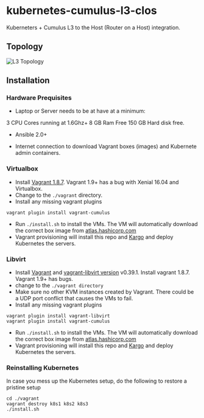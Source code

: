 # kubernetes-cumulus-l3-clos

Kuberneters + Cumulus L3 to the Host (Router on a Host) integration.

## Topology

![L3 Topology ](https://lh3.googleusercontent.com/-6NUEFJABlyY/WJmcyyzBXhI/AAAAAAAANj4/hyCGCCWlb5w4_DG5MXjgH5SCgIUrVdZlgCLcB/s0/cumulus-kubernetes.png "cumulus-kubernetes.png")

## Installation

### Hardware Prequisites
* Laptop or Server needs to be at have at a minimum:

3 CPU Cores running at 1.6Ghz+
8 GB Ram Free
150 GB Hard disk free.

* Ansible 2.0+

* Internet connection to download Vagrant boxes (images) and Kubernete admin containers.

### Virtualbox

* Install [Vagrant 1.8.7](https://vagrantup.com). Vagrant 1.9+ has a bug with Xenial 16.04 and Virtualbox.
* Change to the `./vagrant` directory.
* Install any missing vagrant plugins
```
vagrant plugin install vagrant-cumulus
```
* Run ``./install.sh`` to  install the VMs. The VM will automatically download the correct box image from [atlas.hashicorp.com](atlas.hashicorp.com)
* Vagrant provisioning will install this repo and [Kargo](https://github.com/kubernetes-incubator/kargo) and deploy Kubernetes the servers.

### Libvirt

* Install [Vagrant](https://vagrantup.com) and [vagrant-libvirt version](https://github.com/vagrant-libvirt/") v0.39.1. Install vagrant 1.8.7. Vagrant 1.9+ has bugs.
* change to the `./vagrant directory`
* Make sure no other KVM instances created by Vagrant. There could be a UDP port conflict that causes the VMs to fail.
* Install any missing vagrant plugins

```
vagrant plugin install vagrant-libvirt
vagrant plugin install vagrant-cumulus
```
* Run ``./install.sh`` to  install the VMs. The VM will automatically download the correct box image from [atlas.hashicorp.com](atlas.hashicorp.com)
* Vagrant provisioning will install this repo and [Kargo](https://github.com/kubernetes-incubator/kargo) and deploy Kubernetes the servers.


### Reinstalling Kubernetes

In case you mess up the Kubernetes setup, do the following to restore a pristine setup

```
cd ./vagrant
vagrant destroy k8s1 k8s2 k8s3
./install.sh
```
